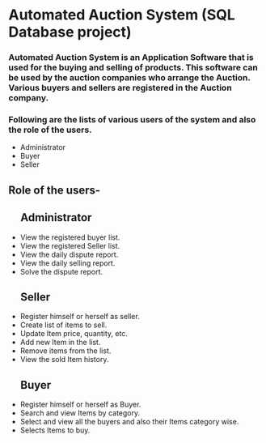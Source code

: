 <h1>Automated Auction System (SQL Database project)</h1>

<h3>Automated Auction System is an Application Software that is used for the buying and selling of products. This software can be used by the auction companies  who arrange the Auction. Various buyers and sellers are registered in the Auction company.</h3>
<h3>Following are the lists of various users of the system and also the role of the users.</h3>
<ul>
    <li>Administrator</li>
    <li>Buyer</li>
    <li>Seller</li>
</ul>

<h2>Role of the users-</h2>
<ul><h2>Administrator</h2>
    <li>View the registered buyer list.</li>
    <li>View the registered Seller list.</li>
    <li>View the daily dispute report.</li>
    <li>View the daily selling report.</li>
    <li>Solve the dispute report.</li>
</ul>

<ul><h2>Seller</h2>
    <li>Register himself or herself as seller.</li>
    <li>Create list of items to sell.</li>
    <li>Update Item price, quantity, etc.</li>
    <li>Add new Item in the list.</li>
    <li>Remove items from the list.</li>
    <li>View the sold Item history.</li>
</ul>

<ul><h2>Buyer</h2>
    <li>Register himself or herself as Buyer.</li>
    <li>Search and view Items by category.</li>
    <li>Select and view all the buyers and also their Items category wise.</li>
    <li>Selects Items to buy.</li>
</ul>


